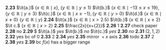 $\mathbf{2.23}$
	$\it{a.}$ $\{ x \in \mathbb{R}\mid x \},$ $\{y \in \mathbb{R} \mid y\leq 1\}$
	$\it{b.}$ $\{ x \in \mathbb{R} \mid -13\leq x \leq 19\}, \{ y \in \mathbb{R} \mid y\geq 3\}$
	$\it{c.}$ $\{x \in \mathbb{R} \mid x \geq -1\},\{ y \in \mathbb{R} \mid y >0 \}$ 
	$\it{d.}$ $\{ x \in \mathbb{R} \mid x \neq 0 \}$ $\{ y \in \mathbb{R} \mid y \}$ 
$\mathbf{2.24}$
	$\it{a.}$ $\{ x \in \mathbb{R}\mid x > 2.5\}$
	$\it{b.}$ $\{ x \in \mathbb{R}\mid x \geq {2} \}$
	$\it c.$ $\{ x \in \mathbb{R}\mid x >2\}$ 
$\mathbf{2.25}$ $\frac{2x}{x+{2}}$
$\mathbf{2.26}$ $1$
$\mathbf{2.27}$ $\text{check paper}$
$\mathbf{2.28}$ $\text{no}$
$\mathbf{2.29}$ $
	$\it{a.}$ $yes$
	$\it{b.}$ $no$
	$\it{c.}$ $yes$
$\mathbf{2.30}$ $no$
$\mathbf{2.31}$ $(2,1,2)$
$\mathbf{2.32}$ $\text{yes bc of 0}$
$\mathbf{2.33}$ $2$
$\mathbf{2.34}$ $yes$
$\mathbf{2.35}$ $\text{mirror }+x \text{ axis}$
$\mathbf{2.36}$ $\text{todo}$
$\mathbf{2.37}$ $2$
$\mathbf{2.38}$ $yes$
$\mathbf{2.39}$ $\text{bc }f(x) \text{ has a bigger range}$
